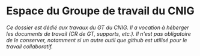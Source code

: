 # Espace du Groupe de travail du CNIG
_Ce dossier est dédié aux travaux du GT du CNIG. Il a vocation à héberger les documents de travail (CR de GT, supports, etc.). Il n'est pas obligatoire de le conserver, notamment si un autre outil que github est utilisé pour le travail collaboratif._
